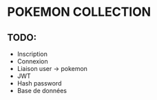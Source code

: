 # POKEMON COLLECTION

## TODO:
- Inscription
- Connexion
- Liaison user -> pokemon
- JWT
- Hash password
- Base de données